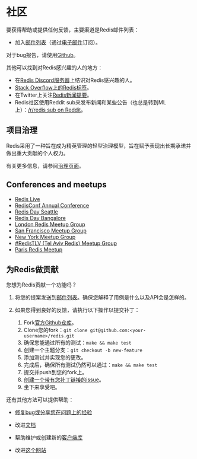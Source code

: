 社区
===

要获得帮助或提供任何反馈，主要渠道是Redis邮件列表：

* 加入[邮件列表](http://groups.google.com/group/redis-db)（通过[电子邮件](mailto:redis-db+subscribe@googlegroups.com)订阅）。

对于bug报告，请使用[Github](https://github.com/redis/redis)。

其他可以找到对Redis感兴趣的人的地方：

* 在[Redis Discord服务器](https://discord.gg/redis)上结识对Redis感兴趣的人。
* [Stack Overflow上的Redis标签](http://stackoverflow.com/questions/tagged/redis?sort=newest&pageSize=30)。
* 在Twitter上关注[Redis新闻提要](http://twitter.com/redisfeed)。
* Redis社区使用Reddit sub来发布新闻和某些公告（也总是转到ML上）：[/r/redis sub on Reddit](https://www.reddit.com/r/redis/)。

项目治理
---

Redis采用了一种旨在成为精英管理的轻型治理模型，旨在赋予表现出长期承诺并做出重大贡献的个人权力。

有关更多信息，请参阅[治理页面](/topics/governance.md)。

Conferences and meetups
---

* [Redis Live](https://meetups.redislabs.com/redis-live/)
* [RedisConf Annual Conference](https://redislabs.com/redisconf)
* [Redis Day Seattle](https://connect.redislabs.com/redisdayseattle/mktg)
* [Redis Day Bangalore](https://connect.redislabs.com/redisdaybangalore)
* [London Redis Meetup Group](https://www.meetup.com/Redis-London)
* [San Francisco Meetup Group](http://sfmeetup.redis.io)
* [New York Meetup Group](https://www.meetup.com/New-York-REDIS-Meetup)
* [#RedisTLV (Tel Aviv Redis) Meetup Group](https://www.meetup.com/Tel-Aviv-Redis-Meetup)
* [Paris Redis Meetup](https://www.meetup.com/Paris-Redis-Meetup/)

为Redis做贡献
---

您想为Redis贡献一个功能吗？

1. 将您的提案发送到[邮件列表](http://groups.google.com/group/redis-db)。确保您解释了用例是什么以及API会是怎样的。

2. 如果您得到良好的反馈，请执行以下操作以提交补丁：

    1. Fork[官方Github仓库](http://github.com/redis/redis)。
    2. Clone您的fork：`git clone git@github.com:<your-username>/redis.git`
    3. 确保您能通过所有的测试：`make && make test`
    4. 创建一个主题分支：`git checkout -b new-feature`
    5. 添加测试并实现您的更改。
    6. 完成后，确保所有测试仍然可以通过：`make && make test`
    7. 提交并push到您的fork上。
    8. [创建一个带有您补丁链接的issue](https://github.com/redis/redis/issues)。
    9. 坐下来享受吧。

还有其他方法可以提供帮助：

* [修复bug或分享您在问题上的经验](https://github.com/redis/redis/issues)

* 改进[文档](http://github.com/redis/redis-doc)

* 帮助维护或创建新的[客户端库](https://redis.io/clients)

* 改进[这个网站](http://github.com/redis/redis-io)
